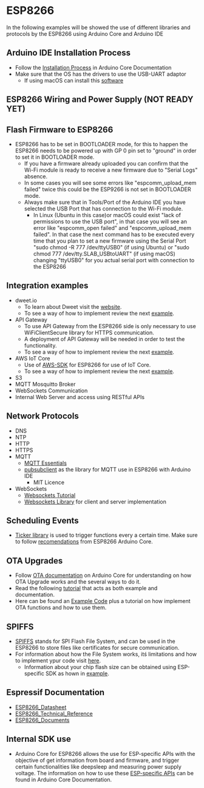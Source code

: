 # ESP8266
In the following examples will be showed the use of different libraries and protocols by the ESP8266 using Arduino Core and Arduino IDE


## Arduino IDE Installation Process
- Follow the [Installation Process](https://arduino-esp8266.readthedocs.io/en/latest/installing.html) in Arduino Core Documentation
- Make sure that the OS has the drivers to use the USB-UART adaptor
  - If using macOS can install this [software](https://www.silabs.com/products/development-tools/software/usb-to-uart-bridge-vcp-drivers) 

## ESP8266 Wiring and Power Supply (NOT READY YET)

## Flash Firmware to ESP8266
- ESP8266 has to be set in BOOTLOADER mode, for this to happen the ESP8266 needs to be powered up with GP 0 pin set to "ground" in order to set it in BOOTLOADER mode.
  - If you have a firmware already uploaded you can confirm that the Wi-Fi module is ready to receive a new firmware due to "Serial Logs" absence. 
  - In some cases you will see some errors like "espcomm_upload_mem failed" twice this could be the ESP9266 is not set in BOOTLOADER mode.
  - Always make sure that in Tools/Port of the Arduino IDE you have selected the USB Port that has connection to the Wi-Fi module.
    - In Linux (Ubuntu in this case)or macOS could exist "lack of permissions to use the USB port", in that case you will see an error like "espcomm_open failed" and "espcomm_upload_mem failed". In that case the next command has to be executed every time that you plan to set a new firmware using the Serial Port "sudo chmod -R 777 /dev/ttyUSB0" (if using Ubuntu) or "sudo chmod 777 /dev/tty.SLAB_USBtoUART" (if using macOS) changing "ttyUSB0" for you actual serial port with connection to the ESP8266 


## Integration examples
- dweet.io
  - To learn about Dweet visit the [website](http://dweet.io/).
  - To see a way of how to implement review the next [example](https://github.com/eebf1993/myesp8266/blob/master/examples/dweet.io_NTP/dweet.io_NTP.ino).
- API Gateway
  - To use API Gateway from the ESP8266 side is only necessary to use WiFiClientSecure library for HTTPS communication.
  - A deployment of API Gateway will be needed in order to test the functionality.
  - To see a way of how to implement review the next [example](https://github.com/eebf1993/myesp8266/tree/master/examples/DNS-NTP_HTTPS-API_Gateway).
- AWS IoT Core
  - Use of [AWS-SDK]() for ESP8266 for use of IoT Core.
  - To see a way of how to implement review the next [example]().
- S3
- MQTT Mosquitto Broker
- WebSockets Communication
- Internal Web Server and access using RESTful APIs

## Network Protocols
- DNS
- NTP
- HTTP
- HTTPS
- MQTT
  - [MQTT Essentials](https://www.hivemq.com/mqtt-essentials/)
  - [pubsubclient](https://github.com/Imroy/pubsubclient) as the library for MQTT use in ESP8266 with Arduino IDE
    - MIT Licence
- WebSockets
  - [Websockets Tutorial](https://www.tutorialspoint.com/websockets/index.htm)
  - [Websockets Library](https://github.com/morrissinger/ESP8266-Websocket) for client and server implementation

## Scheduling Events
- [Ticker library](https://github.com/esp8266/Arduino/tree/master/libraries/Ticker) is used to trigger functions every a certain time. Make sure to follow [recomendations](http://arduino-esp8266.readthedocs.io/en/latest/libraries.html) from ESP8266 Arduino Core.

## OTA Upgrades
- Follow [OTA documentation](http://arduino-esp8266.readthedocs.io/en/latest/ota_updates/readme.html) on Arduino Core for understanding on how OTA Upgrade works and the several ways to do it.
- Read the following [tutorial](https://www.bakke.online/index.php/2017/06/02/self-updating-ota-firmware-for-esp8266/) that acts as both example and documentation.
- Here can be found an [Example Code](https://github.com/esp8266-examples/ota-basic) plus a tutorial on how implement OTA functions and how to use them. 

## SPIFFS
- [SPIFFS](https://github.com/esp8266/Arduino/blob/master/cores/esp8266/spiffs/README.md) stands for SPI Flash File System, and can be used in the ESP8266 to store files like certificates for secure communication.
- For information about how the File System works, itś limitations and how to implement ypur code visit [here](https://github.com/esp8266/Arduino/blob/master/doc/filesystem.rst).
  - Information about your chip flash size can be obtained using ESP-specific SDK as hown in [example](https://github.com/eebf1993/myesp8266/blob/master/examples/SPIFFS_Mount_Format_Listing/SPIFFS_Mount_Format_Listing.ino).

## Espressif Documentation
- [ESP8266_Datasheet](https://www.espressif.com/sites/default/files/documentation/0a-esp8266ex_datasheet_en.pdf)
- [ESP8266_Technical_Reference](https://www.espressif.com/sites/default/files/documentation/esp8266-technical_reference_en.pdf)
- [ESP8266_Documents](https://www.espressif.com/en/support/download/documents?keys=&field_type_tid%5B%5D=14)



## Internal SDK use
- Arduino Core for ESP8266 allows the use for ESP-specific APIs with the objective of get information from board and firmware, and trigger certain functionalities like deepsleep and measuring power supply voltage. The information on how to use these [ESP-specific APIs](https://github.com/Imroy/pubsubclient) can be found in Arduino Core Documentation.
